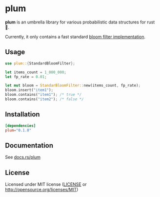 # plum

**plum** is an umbrella library for various probabilistic data structures for rust :crab:.

Currently, it only contains a fast standard [bloom filter implementation](https://onatm.dev/2020/08/10/let-s-implement-a-bloom-filter/).

## Usage

```rust
use plum::{StandardBloomFilter};

let items_count = 1_000_000;
let fp_rate = 0.01;

let mut bloom = StandarBloomFilter::new(items_count, fp_rate);
bloom.insert("item1");
bloom.contains("item1"); /* true */
bloom.contains("item2"); /* false */
```

## Installation

```toml
[dependencies]
plum="0.1.0"
```

## Documentation

See [docs.rs/plum](https://docs.rs/plum)

## License

Licensed under MIT license ([LICENSE](LICENSE) or <http://opensource.org/licenses/MIT>)
